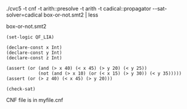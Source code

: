 ./cvc5 -t cnf -t arith::presolve -t arith -t cadical::propagator --sat-solver=cadical box-or-not.smt2 | less

box-or-not.smt2
```smt2
(set-logic QF_LIA)

(declare-const x Int)
(declare-const y Int)
(declare-const z Int)

(assert (or (and (> x 40) (< x 45) (> y 20) (< y 25))
            (not (and (> x 10) (or (< x 15) (> y 30)) (< y 35)))))
(assert (or (> z 40) (< x 45) (> y 20)))

(check-sat)
```

CNF file is in myfile.cnf
